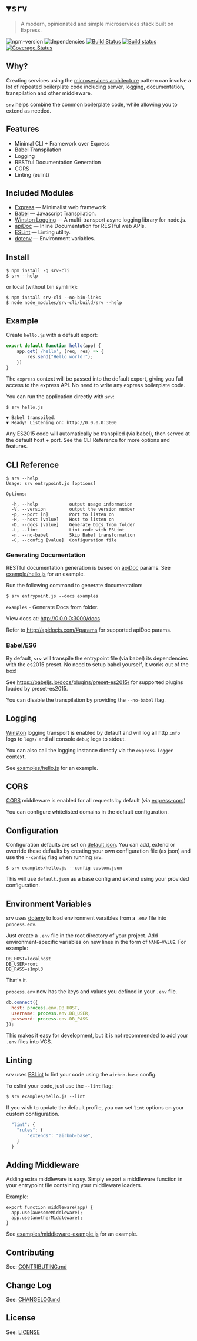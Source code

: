 # `▼srv`
> A modern, opinionated and simple microservices stack built on Express.

![npm-version](https://img.shields.io/npm/v/srv-cli.svg)
![dependencies](https://david-dm.org/alfg/srv.svg)
[![Build Status](https://travis-ci.org/alfg/srv.svg?branch=master)](https://travis-ci.org/alfg/srv)
[![Build status](https://ci.appveyor.com/api/projects/status/8t5sy362ymvi763j?svg=true)](https://ci.appveyor.com/project/alfg/srv)
[![Coverage Status](https://coveralls.io/repos/github/alfg/srv/badge.svg?branch=master)](https://coveralls.io/github/alfg/srv?branch=master)

## Why?
Creating services using the [microservices architecture](http://martinfowler.com/articles/microservices.html) pattern can involve a lot of repeated boilerplate code including server, logging, documentation, transpilation and other middleware.

`srv` helps combine the common boilerplate code, while allowing you to extend as needed.

## Features
* Minimal CLI + Framework over Express
* Babel Transpilation
* Logging
* RESTful Documentation Generation
* CORS
* Linting (eslint)

## Included Modules
* [Express](http://expressjs.com/) &mdash; Minimalist web framework
* [Babel](https://babeljs.io/) &mdash; Javascript Transpilation.
* [Winston Logging](https://github.com/winstonjs/winston) &mdash; A multi-transport async logging library for node.js.
* [apiDoc](http://apidocjs.com) &mdash; Inline Documentation for RESTful web APIs.
* [ESLint](http://eslint.org/) &mdash; Linting utility.
* [dotenv](https://github.com/motdotla/dotenv) &mdash; Environment variables.

## Install
```
$ npm install -g srv-cli
$ srv --help
```

or local (without bin symlink):
```
$ npm install srv-cli --no-bin-links
$ node node_modules/srv-cli/build/srv --help
```

## Example
Create `hello.js` with a default export:
```javascript
export default function hello(app) {
    app.get('/hello', (req, res) => {
        res.send("Hello world!");
    })
}
```
The `express` context will be passed into the default export, giving you full access to the express API. No need to write any express boilerplate code.

You can run the application directly with `srv`:
```
$ srv hello.js

▼ Babel transpiled.
▼ Ready! Listening on: http://0.0.0.0:3000
```

Any ES2015 code will automatically be transpiled (via babel), then served at the default host + port. See the CLI Reference for more options and features.

## CLI Reference
```
$ srv --help
Usage: srv entrypoint.js [options]

Options:

  -h, --help            output usage information
  -V, --version         output the version number
  -p, --port [n]        Port to listen on
  -H, --host [value]    Host to listen on
  -D, --docs [value]    Generate Docs from folder
  -L, --lint            Lint code with ESLint
  -n, --no-babel        Skip Babel transformation
  -C, --config [value]  Configuration file
```

### Generating Documentation
RESTful documentation generation is based on [apiDoc](http://apidocjs.com/) params. See [example/hello.js](examples/hello.js) for an example.

Run the following command to generate documentation:
```
$ srv entrypoint.js --docs examples
```

`examples` - Generate Docs from folder.

View docs at: http://0.0.0.0:3000/docs

Refer to http://apidocjs.com/#params for supported apiDoc params.


### Babel/ES6
By default, `srv` will transpile the entrypoint file (via babel) its dependencies with the es2015 preset. No need to setup babel yourself, it works out of the box!

See https://babeljs.io/docs/plugins/preset-es2015/ for supported plugins loaded by preset-es2015.

You can disable the transpilation by providing the `--no-babel` flag.


## Logging
[Winston](https://github.com/winstonjs/winston) logging transport is enabled by default and will log all http `info` logs to `logs/` and all console `debug` logs to stdout.

You can also call the logging instance directly via the `express.logger` context.

See [examples/hello.js](examples/hello.js) for an example.


## CORS
[CORS](http://enable-cors.org/) middleware is enabled for all requests by default (via [express-cors](https://github.com/expressjs/cors))

You can configure whitelisted domains in the default configuration.

## Configuration
Configuration defaults are set on [default.json](default.json). You can add, extend or override these defaults by creating your own configuration file (as json) and use the `--config` flag when running `srv`.

```
$ srv examples/hello.js --config custom.json
```

This will use `default.json` as a base config and extend using your provided configuration.

## Environment Variables
srv uses [dotenv](https://github.com/motdotla/dotenv) to load environment varaibles from a `.env` file into `process.env`.

Just create a `.env` file in the root directory of your project. Add environment-specific variables on new lines in the form of `NAME=VALUE`. For example:

```
DB_HOST=localhost
DB_USER=root
DB_PASS=s1mpl3
```

That's it.

`process.env` now has the keys and values you defined in your `.env` file.

```javascript
db.connect({
  host: process.env.DB_HOST,
  username: process.env.DB_USER,
  password: process.env.DB_PASS
});
```

This makes it easy for development, but it is not recommended to add your `.env` files into VCS.

## Linting
srv uses [ESLint](http://eslint.org) to lint your code using the `airbnb-base` config.

To eslint your code, just use the `--lint` flag:
```
$ srv examples/hello.js --lint
```

If you wish to update the default profile, you can set  `lint` options on your custom configuration.

```javascript
  "lint": {
    "rules": {
        "extends": "airbnb-base",
    }
  }
```

## Adding Middleware
Adding extra middleware is easy. Simply export a middleware function in your entrypoint file containing your middleware loaders.

Example:
```
export function middleware(app) {
  app.use(awesomeMiddleware);
  app.use(anotherMiddleware);
}
```

See [examples/middleware-example.js](examples/middleware-example.js) for an example.

## Contributing
See: [CONTRIBUTING.md](CONTRIBUTING.md)

## Change Log
See: [CHANGELOG.md](CHANGELOG.md)

## License
See: [LICENSE](LICENSE)
